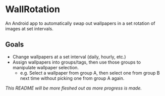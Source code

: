 # WallRotation
An Android app to automatically swap out wallpapers in a set rotation of images at set intervals.

## Goals
* Change wallpapers at a set interval (daily, hourly, etc.)
* Assign wallpapers into groups/tags, then use those groups to manipulate wallpaper selection.
    * e.g. Select a wallpaper from group A, then select one from group B next time without picking one from group A again.

*This README will be more fleshed out as more progress is made.*
